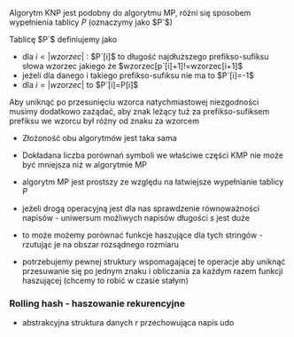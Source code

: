 Algorytm KNP jest podobny do algorytmu MP, różni się sposobem wypełnienia tablicy $P$ (oznaczymy jako $P`$)

Tablicę $P`$ definiujemy jako
- dla $i<|wzorzec|$ : $P`[i]$ to długość najdłuższego prefikso-sufiksu słowa wzorzec jakiego że $wzorzec[p`[i]+1]!=wzorzec[i+1]$
- jeżeli dla danego i takiego prefikso-sufiksu nie ma to $P`[i]=-1$
- dla $i=|wzorzec|$ to $P`[i]=P[i]$

Aby uniknąć po przesunięciu wzorca natychmiastowej niezgodności musimy dodatkowo zażądać, aby znak leżący tuż za prefikso-sufiksem prefiksu we wzorcu był różny od znaku za wzorcem

- Złożoność obu algorytmów jest taka sama
- Dokładana liczba porównań symboli we właściwe części KMP nie może być mniejsza niż w algorytmie MP
- algorytm MP jest prostszy ze względu na łatwiejsze wypełnianie tablicy $P$

- jeżeli drogą operacyjną jest dla nas sprawdzenie równoważności napisów - uniwersum możliwych napisów długości $s$ jest duże
- to może możemy porównać funkcje haszujące dla tych stringów - rzutując je na obszar rozsądnego rozmiaru
- potrzebujemy pewnej struktury wspomagającej te operacje aby uniknąć przesuwanie się po jednym znaku i obliczania za każdym razem funkcji haszującej (chcemy to robić w czasie stałym)

### Rolling hash - haszowanie rekurencyjne
- abstrakcyjna struktura danych $r$ przechowująca napis udo